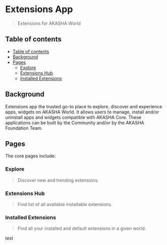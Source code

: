 # Extensions App

> Extensions for AKASHA World

## Table of contents

- [Table of contents](#table-of-contents)
- [Background](#background)
- [Pages](#pages)
  - [Explore](#explore)
  - [Extensions Hub](#extensions-hub)
  - [Installed Extensions](#installed-extensions)

## Background

Extensions app the trusted go-to place to explore, discover and experience apps, widgets on AKASHA World. It allows users to manage, install and/or uninstall apps and widgets compatible with AKASHA Core. These applications can be built by the Community and/or by the AKASHA Foundation Team.

## Pages

The core pages include:

### Explore
> Discover new and trending extensions.

### Extensions Hub
> Find list of all available installable extensions.

### Installed Extensions
> Find all your installed and default extensions in a given world.

test

